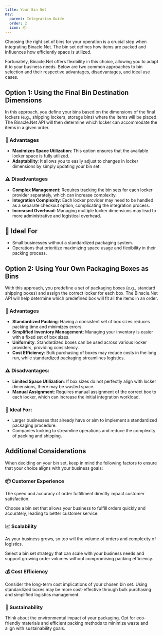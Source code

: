 ```yaml
---
title: Your Bin Set
nav:
  parent: Integration Guide
  order: 2
  icon: 📦
---
```


Choosing the right set of bins for your operation is a crucial step when integrating Binacle.Net.
The bin set defines how items are packed and influences how efficiently space is utilized. 

Fortunately, Binacle.Net offers flexibility in this choice, allowing you to adapt it to your business needs.
Below are two common approaches to bin selection and their respective advantages, disadvantages, and ideal use cases.

## Option 1: Using the Final Bin Destination Dimensions
In this approach, you define your bins based on the dimensions of the final lockers (e.g., shipping lockers, storage bins)
where the items will be placed. The Binacle.Net API will then determine which locker can accommodate the items in a given order.

### 🔑 Advantages
- **Maximizes Space Utilization**: This option ensures that the available locker space is fully utilized.
- **Adaptability**: It allows you to easily adjust to changes in locker dimensions by simply updating your bin set.

### ⚠️ Disadvantages
- **Complex Management**: Requires tracking the bin sets for each locker provider separately, which can increase complexity.
- **Integration Complexity**: Each locker provider may need to be handled as a separate checkout option, 
  complicating the integration process.
- **Increased Overhead**: Managing multiple locker dimensions may lead to more administrative and logistical overhead.

## 🚀 Ideal For
- Small businesses without a standardized packaging system.
- Operations that prioritize maximizing space usage and flexibility in their packing process.

## Option 2: Using Your Own Packaging Boxes as Bins
With this approach, you predefine a set of packaging boxes (e.g., standard shipping boxes) and assign the correct 
locker for each box. The Binacle.Net API will help determine which predefined box will fit all the items in an order.

### 🔑 Advantages
- **Standardized Packing**: Having a consistent set of box sizes reduces packing time and minimizes errors.
- **Simplified Inventory Management**: Managing your inventory is easier with a fixed set of box sizes.
- **Uniformity**: Standardized boxes can be used across various locker providers, providing consistency.
- **Cost Efficiency**: Bulk purchasing of boxes may reduce costs in the long run, while standardized packaging streamlines logistics.

### ⚠️ Disadvantages:
- **Limited Space Utilization**: If box sizes do not perfectly align with locker dimensions, there may be wasted space.
- **Manual Assignment**: Requires manual assignment of the correct box to each locker, which can increase 
  the initial integration workload.

### 🚀 Ideal For:
- Larger businesses that already have or aim to implement a standardized packaging procedure.
- Companies looking to streamline operations and reduce the complexity of packing and shipping.

## Additional Considerations
When deciding on your bin set, keep in mind the following factors to ensure that your choice aligns with your business goals:

### 📦 Customer Experience
The speed and accuracy of order fulfillment directly impact customer satisfaction. 

Choose a bin set that allows your business to fulfill orders quickly and accurately, leading to better customer service.

### 📈 Scalability
As your business grows, so too will the volume of orders and complexity of logistics. 

Select a bin set strategy that can scale with your business needs and support growing order volumes without 
compromising packing efficiency.

### 💰 Cost Efficiency
Consider the long-term cost implications of your chosen bin set. Using standardized boxes may be more
cost-effective through bulk purchasing and simplified logistics management.

### 🌱 Sustainability
Think about the environmental impact of your packaging. Opt for eco-friendly materials and efficient 
packing methods to minimize waste and align with sustainability goals.